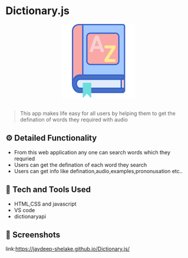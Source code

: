 # Dictionary.js

<div align="center">
  <img width="200px" src="dic.png"/>
</div>
<br>

> This app makes life easy for all users by helping them to get the defination of words they required with audio 


## ⚙️ Detailed Functionality
* From this web application any one can search words which they requried 
* Users can get the defination of each word  they search
* Users can get  info like defination,audio,examples,prononusation etc..
 
## 🚀 Tech and Tools Used

* HTML,CSS and javascript
* VS code
* dictionaryapi

## 📸 Screenshots


link:https://jaydeep-shelake.github.io/Dictionary.js/
